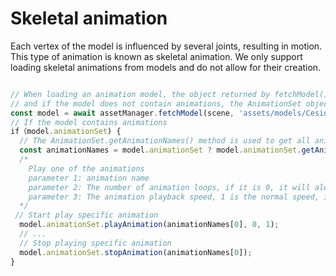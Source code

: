 # Skeletal animation

Each vertex of the model is influenced by several joints, resulting in motion. This type of animation is known as skeletal animation. We only support loading skeletal animations from models and do not allow for their creation.

```javascript

// When loading an animation model, the object returned by fetchModel() contains a model node and an AnimationSet object,
// and if the model does not contain animations, the AnimationSet object is null.
const model = await assetManager.fetchModel(scene, 'assets/models/CesiumMan.glb');
// If the model contains animations
if（model.animationSet) {
  // The AnimationSet.getAnimationNames() method is used to get all animation names
  const animationNames = model.animationSet ? model.animationSet.getAnimationNames() : [];
  /*
    Play one of the animations
    parameter 1: animation name
    parameter 2: The number of animation loops, if it is 0, it will always loop, and the default value is 0
    parameter 3: The animation playback speed, 1 is the normal speed, if it is negative, it is reversed, and the default value is 1 
  */
 // Start play specific animation
  model.animationSet.playAnimation(animationNames[0], 0, 1);
  // ...
  // Stop playing specific animation
  model.animationSet.stopAnimation(animationNames[0]);
}

```

<div class="showcase" case="tut-24"></div>

